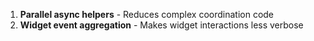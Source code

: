 1. **Parallel async helpers** - Reduces complex coordination code
2. **Widget event aggregation** - Makes widget interactions less verbose
